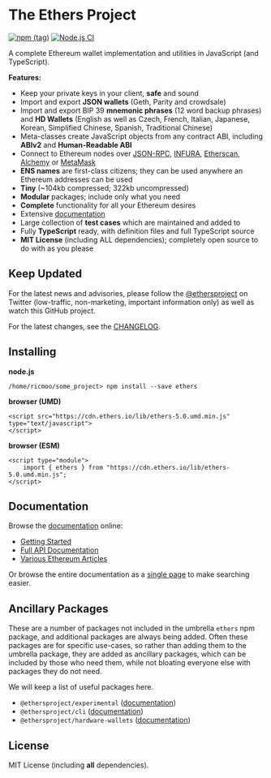 # The Ethers Project

[![npm \(tag\)](https://img.shields.io/npm/v/ethers)](https://www.npmjs.com/package/ethers) [![Node.js CI](https://github.com/ethers-io/ethers.js/workflows/Node.js%20CI/badge.svg?branch=ethers-v5-beta)](https://github.com/ethers-io/ethers.js/actions?query=workflow%3A%22Node.js+CI%22)

A complete Ethereum wallet implementation and utilities in JavaScript \(and TypeScript\).

**Features:**

* Keep your private keys in your client, **safe** and sound
* Import and export **JSON wallets** \(Geth, Parity and crowdsale\)
* Import and export BIP 39 **mnemonic phrases** \(12 word backup phrases\) and **HD Wallets** \(English as well as Czech, French, Italian, Japanese, Korean, Simplified Chinese, Spanish, Traditional Chinese\)
* Meta-classes create JavaScript objects from any contract ABI, including **ABIv2** and **Human-Readable ABI**
* Connect to Ethereum nodes over [JSON-RPC](https://github.com/ethereum/wiki/wiki/JSON-RPC), [INFURA](https://infura.io), [Etherscan](https://etherscan.io), [Alchemy](https://alchemyapi.io) or [MetaMask](https://metamask.io)
* **ENS names** are first-class citizens; they can be used anywhere an Ethereum addresses can be used
* **Tiny** \(~104kb compressed; 322kb uncompressed\)
* **Modular** packages; include only what you need
* **Complete** functionality for all your Ethereum desires
* Extensive [documentation](https://docs.ethers.io/v5/)
* Large collection of **test cases** which are maintained and added to
* Fully **TypeScript** ready, with definition files and full TypeScript source
* **MIT License** \(including ALL dependencies\); completely open source to do with as you please

## Keep Updated

For the latest news and advisories, please follow the [@ethersproject](https://twitter.com/ethersproject) on Twitter \(low-traffic, non-marketing, important information only\) as well as watch this GitHub project.

For the latest changes, see the [CHANGELOG](https://github.com/ethers-io/ethers.js/blob/master/CHANGELOG.md).

## Installing

**node.js**

```text
/home/ricmoo/some_project> npm install --save ethers
```

**browser \(UMD\)**

```text
<script src="https://cdn.ethers.io/lib/ethers-5.0.umd.min.js" type="text/javascript">
</script>
```

**browser \(ESM\)**

```text
<script type="module">
    import { ethers } from "https://cdn.ethers.io/lib/ethers-5.0.umd.min.js";
</script>
```

## Documentation

Browse the [documentation](https://docs.ethers.io/v5/) online:

* [Getting Started](https://docs.ethers.io/v5/getting-started/)
* [Full API Documentation](https://docs.ethers.io/v5/api/)
* [Various Ethereum Articles](https://blog.ricmoo.com/)

Or browse the entire documentation as a [single page](https://docs.ethers.io/v5/single-page/) to make searching easier.

## Ancillary Packages

These are a number of packages not included in the umbrella `ethers` npm package, and additional packages are always being added. Often these packages are for specific use-cases, so rather than adding them to the umbrella package, they are added as ancillary packages, which can be included by those who need them, while not bloating everyone else with packages they do not need.

We will keep a list of useful packages here.

* `@ethersproject/experimental` \([documentation](https://docs.ethers.io)\)
* `@ethersproject/cli` \([documentation](https://docs.ethers.io)\)
* `@ethersproject/hardware-wallets` \([documentation](https://docs.ethers.io)\)

## License

MIT License \(including **all** dependencies\).

